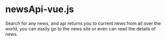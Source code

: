 # newsApi-vue.js

Search for any news, and api returns you to current news from all over the world, you can easily go to the news site or even can read the details of news.
